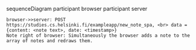 sequenceDiagram
    participant browser
    participant server

    browser->>server: POST https://studies.cs.helsinki.fi/exampleapp/new_note_spa, <br> data = {content: <note text>, date: <timestamp>}
    Note right of browser: Simultaneously the browser adds a note to the array of notes and redraws them. 
